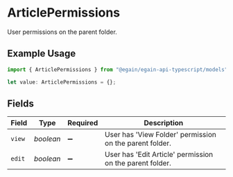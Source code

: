 # ArticlePermissions

User permissions on the parent folder.

## Example Usage

```typescript
import { ArticlePermissions } from "@egain/egain-api-typescript/models";

let value: ArticlePermissions = {};
```

## Fields

| Field                                                    | Type                                                     | Required                                                 | Description                                              |
| -------------------------------------------------------- | -------------------------------------------------------- | -------------------------------------------------------- | -------------------------------------------------------- |
| `view`                                                   | *boolean*                                                | :heavy_minus_sign:                                       | User has 'View Folder' permission on the parent folder.  |
| `edit`                                                   | *boolean*                                                | :heavy_minus_sign:                                       | User has 'Edit Article' permission on the parent folder. |